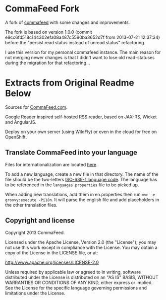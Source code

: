 CommaFeed Fork
==============

A fork of [commafeed](https://github.com/Athou/commafeed) with some changes and improvements.

The fork is based on version 1.0.0 (commit e9cc6fd518c144302efa08a487c5590ba3652d7f from 2013-07-21 12:37:34) before the "persist read status instead of unread status" refactoring.

I use this version for my personal commafeed instance. The main reason for not merging newer changes is that I didn't want to lose old read-statuses during the migration for that refactoring...


Extracts from Original Readme Below
===================================
Sources for [CommaFeed.com](http://www.commafeed.com/).

Google Reader inspired self-hosted RSS reader, based on JAX-RS, Wicket and AngularJS.

Deploy on your own server (using WildFly) or even in the cloud for free on OpenShift.


Translate CommaFeed into your language
--------------------------------------

Files for internationalization are located [here](https://github.com/Athou/commafeed/tree/master/src/main/resources/i18n).

To add a new language, create a new file in that directory.
The name of the file should be the two-letters [ISO-639-1 language code](http://en.wikipedia.org/wiki/List_of_ISO_639-1_codes).
The language has to be referenced in the `languages.properties` file to be picked up.

When adding new translations, add them in en.properties then run `mvn -e groovy:execute -Pi18n`. It will parse the english file and add placeholders in the other translation files. 


Copyright and license
---------------------

Copyright 2013 CommaFeed.

Licensed under the Apache License, Version 2.0 (the "License");
you may not use this work except in compliance with the License.
You may obtain a copy of the License in the LICENSE file, or at:

   http://www.apache.org/licenses/LICENSE-2.0

Unless required by applicable law or agreed to in writing, software
distributed under the License is distributed on an "AS IS" BASIS,
WITHOUT WARRANTIES OR CONDITIONS OF ANY KIND, either express or implied.
See the License for the specific language governing permissions and
limitations under the License.
